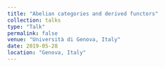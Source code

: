 ```yaml
---
title: "Abelian categories and derived functors"
collection: talks
type: "Talk"
permalink: false
venue: "Università di Genova, Italy"
date: 2019-05-28
location: "Genova, Italy"
---
```

